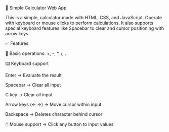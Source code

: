 🧮 Simple Calculator Web App

This is a simple, calculator made with HTML, CSS, and JavaScript. Operate with keyboard or mouse clicks to perform calculations. It also supports special keyboard features like Spacebar to clear and cursor positioning with arrow keys.


✅ Features

🧮 Basic operations: +, -, *, /, .

⌨️ Keyboard support

Enter → Evaluate the result

Spacebar → Clear all input

C key → Clear all input

Arrow keys (← →) → Move cursor within input

Backspace → Deletes character behind cursor

🖱️ Mouse support → Click any button to input values
